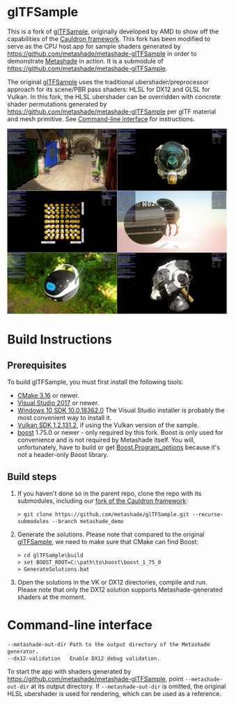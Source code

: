 # glTFSample 

This is a fork of [glTFSample](https://github.com/GPUOpen-LibrariesAndSDKs/glTFSample), originally developed by AMD to show off the capabilities of the [Cauldron framework](https://github.com/GPUOpen-LibrariesAndSDKs/Cauldron).
This fork has been modified to serve as the CPU host app for sample shaders generated by https://github.com/metashade/metashade-glTFSample in order to demonstrate [Metashade](https://github.com/metashade/metashade) in action.
It is a submodule of https://github.com/metashade/metashade-glTFSample.

The original [glTFSample](https://github.com/GPUOpen-LibrariesAndSDKs/glTFSample) uses the traditional ubershader/preprocessor approach for its scene/PBR pass shaders: HLSL for DX12 and GLSL for Vulkan. In this fork, the HLSL ubershader can be overridden with concrete shader permutations generated by https://github.com/metashade/metashade-glTFSample  per glTF material and mesh primitive. See [Command-line interface](#command-line-interface) for instructions.

![Screenshot](screenshot.png)

# Build Instructions

## Prerequisites

To build glTFSample, you must first install the following tools:

- [CMake 3.16](https://cmake.org/download/) or newer.
- [Visual Studio 2017](https://visualstudio.microsoft.com/downloads/) or newer.
- [Windows 10 SDK 10.0.18362.0](https://developer.microsoft.com/en-us/windows/downloads/windows-10-sdk) The Visual Studio installer is probably the most convenient way to install it.
- [Vulkan SDK 1.2.131.2](https://www.lunarg.com/vulkan-sdk/), if using the Vulkan version of the sample.
- [boost](https://www.boost.org/) 1.75.0 or newer - only required by this fork. Boost is only used for convenience and is not required by Metashade itself. You will, unfortunately, have to build or get [Boost.Program_options](https://www.boost.org/doc/libs/1_75_0/doc/html/program_options.html) because it's not a header-only Boost library.

## Build steps

1) If you haven't done so in the parent repo, clone the repo with its submodules, including our [fork of the Cauldron framework](https://github.com/metashade/Cauldron):
    ```
    > git clone https://github.com/metashade/glTFSample.git --recurse-submodules --branch metashade_demo
    ```

2) Generate the solutions. Please note that compared to the original [glTFSample](https://github.com/GPUOpen-LibrariesAndSDKs/glTFSample), we need to make sure that CMake can find Boost:
    ```
    > cd glTFSample\build
    > set BOOST_ROOT=C:\path\to\boost\boost_1_75_0
    > GenerateSolutions.bat
    ```

3) Open the solutions in the VK or DX12 directories, compile and run. Please note that only the DX12 solution supports Metashade-generated shaders at the moment.

# Command-line interface

```
--metashade-out-dir Path to the output directory of the Metashade generator.
--dx12-validation   Enable DX12 debug validation.
```

To start the app with shaders generated by https://github.com/metashade/metashade-glTFSample, point `--metashade-out-dir` at its output directory. If `--metashade-out-dir` is omitted, the original HLSL ubershader is used for rendering, which can be used as a reference.
